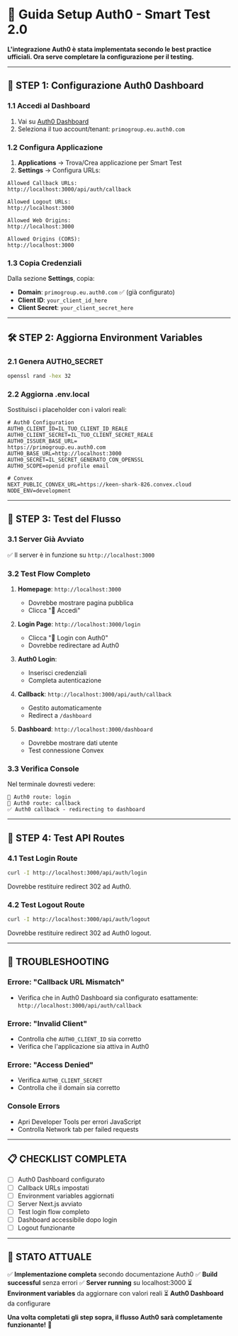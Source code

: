 # 🔐 Guida Setup Auth0 - Smart Test 2.0

**L'integrazione Auth0 è stata implementata secondo le best practice ufficiali. Ora serve completare la configurazione per il testing.**

---

## 🚀 **STEP 1: Configurazione Auth0 Dashboard**

### **1.1 Accedi al Dashboard**
1. Vai su [Auth0 Dashboard](https://manage.auth0.com/)
2. Seleziona il tuo account/tenant: `primogroup.eu.auth0.com`

### **1.2 Configura Applicazione**
1. **Applications** → Trova/Crea applicazione per Smart Test
2. **Settings** → Configura URLs:

```
Allowed Callback URLs:
http://localhost:3000/api/auth/callback

Allowed Logout URLs:
http://localhost:3000

Allowed Web Origins:
http://localhost:3000

Allowed Origins (CORS):
http://localhost:3000
```

### **1.3 Copia Credenziali**
Dalla sezione **Settings**, copia:
- **Domain**: `primogroup.eu.auth0.com` ✅ (già configurato)
- **Client ID**: `your_client_id_here`
- **Client Secret**: `your_client_secret_here`

---

## 🛠️ **STEP 2: Aggiorna Environment Variables**

### **2.1 Genera AUTH0_SECRET**
```bash
openssl rand -hex 32
```

### **2.2 Aggiorna .env.local**
Sostituisci i placeholder con i valori reali:

```env
# Auth0 Configuration 
AUTH0_CLIENT_ID=IL_TUO_CLIENT_ID_REALE
AUTH0_CLIENT_SECRET=IL_TUO_CLIENT_SECRET_REALE
AUTH0_ISSUER_BASE_URL=
https://primogroup.eu.auth0.com
AUTH0_BASE_URL=http://localhost:3000
AUTH0_SECRET=IL_SECRET_GENERATO_CON_OPENSSL
AUTH0_SCOPE=openid profile email

# Convex
NEXT_PUBLIC_CONVEX_URL=https://keen-shark-826.convex.cloud
NODE_ENV=development
```

---

## 🧪 **STEP 3: Test del Flusso**

### **3.1 Server Già Avviato**
✅ Il server è in funzione su `http://localhost:3000`

### **3.2 Test Flow Completo**
1. **Homepage**: `http://localhost:3000`
   - Dovrebbe mostrare pagina pubblica
   - Clicca "🔐 Accedi"

2. **Login Page**: `http://localhost:3000/login`
   - Clicca "🔐 Login con Auth0"
   - Dovrebbe redirectare ad Auth0

3. **Auth0 Login**: 
   - Inserisci credenziali
   - Completa autenticazione

4. **Callback**: `http://localhost:3000/api/auth/callback`
   - Gestito automaticamente
   - Redirect a `/dashboard`

5. **Dashboard**: `http://localhost:3000/dashboard`
   - Dovrebbe mostrare dati utente
   - Test connessione Convex

### **3.3 Verifica Console**
Nel terminale dovresti vedere:
```
🔐 Auth0 route: login
🔐 Auth0 route: callback
✅ Auth0 callback - redirecting to dashboard
```

---

## 🔧 **STEP 4: Test API Routes**

### **4.1 Test Login Route**
```bash
curl -I http://localhost:3000/api/auth/login
```
Dovrebbe restituire redirect 302 ad Auth0.

### **4.2 Test Logout Route** 
```bash
curl -I http://localhost:3000/api/auth/logout
```
Dovrebbe restituire redirect 302 ad Auth0 logout.

---

## 🐛 **TROUBLESHOOTING**

### **Errore: "Callback URL Mismatch"**
- Verifica che in Auth0 Dashboard sia configurato esattamente:
  `http://localhost:3000/api/auth/callback`

### **Errore: "Invalid Client"**
- Controlla che `AUTH0_CLIENT_ID` sia corretto
- Verifica che l'applicazione sia attiva in Auth0

### **Errore: "Access Denied"**
- Verifica `AUTH0_CLIENT_SECRET`
- Controlla che il domain sia corretto

### **Console Errors**
- Apri Developer Tools per errori JavaScript
- Controlla Network tab per failed requests

---

## 📋 **CHECKLIST COMPLETA**

- [ ] Auth0 Dashboard configurato
- [ ] Callback URLs impostati
- [ ] Environment variables aggiornati
- [ ] Server Next.js avviato
- [ ] Test login flow completo
- [ ] Dashboard accessibile dopo login
- [ ] Logout funzionante

---

## 🎯 **STATO ATTUALE**

✅ **Implementazione completa** secondo documentazione Auth0
✅ **Build successful** senza errori
✅ **Server running** su localhost:3000
⏳ **Environment variables** da aggiornare con valori reali
⏳ **Auth0 Dashboard** da configurare

**Una volta completati gli step sopra, il flusso Auth0 sarà completamente funzionante!** 🚀
